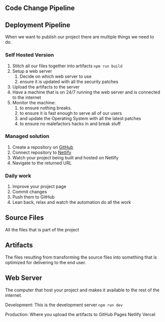 ## Code Change Pipeline

## Deployment Pipeline

When we want to publish our project there are multiple things we need to do.

### Self Hosted Version
1. Stitch all our files together into artifacts `npm run build`
2. Setup a web server
	1. Decide on which web server to use
	2. ensure it is updated with all the security patches
3. Upload the artifacts to the server
4. Have a machine that is on 24/7 running the web server and is connected to the internet
5. Monitor the machine:
	1. to ensure nothing breaks.
	2. to ensure it is fast enough to serve all of our users
	3. and update the Operating System with all the latest patches
	4. to ensure no malefactors hacks in and break stuff

### Managed solution

1. Create a repository on [GitHub](https://github.com/)
2. Connect repository to [Netlify](https://www.netlify.com/)
3. Watch your project being built and hosted on Netlify
4. Navigate to the returned URL

### Daily work

1. Improve your project page
2. Commit changes
3. Push them to GitHub
4. Lean back, relax and watch the automation do all the work

## Source Files
All the files that is part of the project

## Artifacts
The files resulting from transforming the source files into something that is optimized for delivering to the end user.

## Web Server
The computer that host your project and makes it available to the rest of the internet.

Development:
	This is the development server
	`npm run dev`

Production:
	Where you upload the artifacts to
	GitHub Pages
	Netlify
	Vercel
